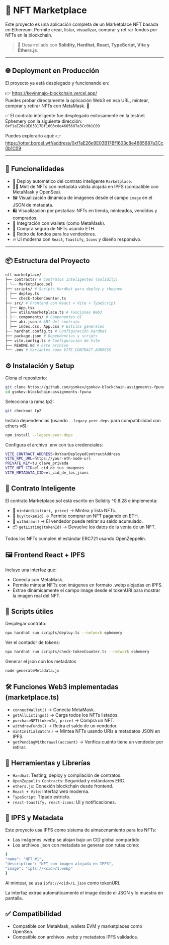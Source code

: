 # 🛒 NFT Marketplace

Este proyecto es una aplicación completa de un Marketplace NFT basada en Ethereum. Permite crear, listar, visualizar, comprar y retirar fondos por NFTs en la blockchain.

> 🔗 Desarrollado con **Solidity, Hardhat, React, TypeScript, Vite y Ethers.js**.

---

## 🌐 Deployment en Producción

El proyecto ya está desplegado y funcionando en:

👉 https://kevinmajo-blockchain.vercel.app/  
Puedes probar directamente la aplicación Web3 en esa URL, mintear, comprar y retirar NFTs con MetaMask. 🚀

✅ El contrato inteligente fue desplegado exitosamente en la testnet Ephemery con la siguiente dirección:
```0xf1aE26e9E03B17Bf1603c8e4665687a3Cc0b1C09```

Puedes explorarlo aquí:
👉 https://otter.bordel.wtf/address/0xf1aE26e9E03B17Bf1603c8e4665687a3Cc0b1C09

---

## 📌 Funcionalidades

- 🚀 Deploy automático del contrato inteligente `Marketplace`.
- 🧙‍♂️ Mint de NFTs con metadata válida alojada en IPFS (compatible con MetaMask y OpenSea).
- 🖼 Visualización dinámica de imágenes desde el campo `image` en el JSON de metadata.
- 🛍 Visualización por pestañas: NFTs en tienda, minteados, vendidos y comprados.
- 👛 Integración con wallets (como MetaMask).
- 🛒 Compra segura de NFTs usando ETH.
- 🏦 Retiro de fondos para los vendedores.
- 🔥 UI moderna con `React`, `Toastify`, `Icons` y diseño responsivo.

---

## 📦 Estructura del Proyecto

```bash
nft-marketplace/
├── contracts/ # Contratos inteligentes (Solidity)
│ └── Marketplace.sol
├── scripts/ # Scripts Hardhat para deploy y chequeo
│ ├── deploy.ts
│ └── check-tokenCounter.ts
├── src/ # Frontend con React + Vite + TypeScript
│ ├── App.tsx
│ ├── utils/marketplace.ts # Funciones Web3
│ ├── components/ # Componentes UI
│ ├── abi.json # ABI del contrato
│ ├── index.css, App.css # Estilos generales
├── hardhat.config.ts # Configuración Hardhat
├── package.json # Dependencias y scripts
├── vite.config.ts # Configuración de Vite
├── README.md # Este archivo
└── .env # Variables como VITE_CONTRACT_ADDRESS
```

## ⚙️ Instalación y Setup

Clona el repositorio:

```bash
git clone https://github.com/gsmkev/gsmkev-blockchain-assignments-fpuna.git
cd gsmkev-blockchain-assignments-fpuna
```

Selecciona la rama tp2:

```bash
git checkout tp2
```

Instala dependencias (usando `--legacy-peer-deps` para compatibilidad con ethers v6):

```bash
npm install --legacy-peer-deps
```

Configura el archivo .env con tus credenciales:

```bash
VITE_CONTRACT_ADDRESS=0xYourDeployedContractAddress
VITE_RPC_URL=https://your-eth-node-url
PRIVATE_KEY=tu_clave_privada
VITE_NFT_CID=el_cid_de_tus_imagenes
VITE_METADATA_CID=el_cid_de_los_jsons
```

## 🧠 Contrato Inteligente

El contrato Marketplace.sol está escrito en Solidity ^0.8.28 e implementa:

- 🎨 `mintAndList(uri, price)` → Mintea y lista NFTs.
- 💸 `buy(tokenId)` → Permite comprar un NFT pagando en ETH.
- 🏧 `withdraw()` → El vendedor puede retirar su saldo acumulado.
- 📦 `getListing(tokenId)` → Devuelve los datos de la venta de un NFT.

Todos los NFTs cumplen el estándar ERC721 usando OpenZeppelin.

## 🖼 Frontend React + IPFS

Incluye una interfaz que:

- Conecta con MetaMask.
- Permite mintear NFTs con imágenes en formato .webp alojadas en IPFS.
- Extrae dinámicamente el campo image desde el tokenURI para mostrar la imagen real del NFT.

## 🧪 Scripts útiles

Desplegar contrato:

```bash
npx hardhat run scripts/deploy.ts --network ephemery
```

Ver el contador de tokens:

```bash
npx hardhat run scripts/check-tokenCounter.ts --network ephemery
```

Generar el json con los metadatos

```bash
node generateMetadata.js
```

## 🛠 Funciones Web3 implementadas (marketplace.ts)

- `connectWallet()` → Conecta MetaMask.
- `getAllListings()` → Carga todos los NFTs listados.
- `purchaseNFT(tokenId, price)` → Compra un NFT.
- `withdrawFunds()` → Retira el saldo de un vendedor.
- `mintInitialBatch()` → Mintea NFTs usando URIs a metadatos JSON en IPFS.
- `getPendingWithdrawal(account)` → Verifica cuánto tiene un vendedor por retirar.

## 🔧 Herramientas y Librerías

- `Hardhat`: Testing, deploy y compilación de contratos.
- `OpenZeppelin Contracts`: Seguridad y estándares ERC.
- `ethers.js`: Conexión blockchain desde frontend.
- `React + Vite`: Interfaz web moderna.
- `TypeScript`: Tipado estricto.
- `react-toastify, react-icons`: UI y notificaciones.

## 🧩 IPFS y Metadata

Este proyecto usa IPFS como sistema de almacenamiento para los NFTs:

- Las imágenes .webp se alojan bajo un CID global compartido.
- Los archivos .json con metadata se generan con rutas como:

```bash
{
"name": "NFT #1",
"description": "NFT con imagen alojada en IPFS",
"image": "ipfs://<cid>/1.webp"
}
```

Al mintear, se usa `ipfs://<cid>/1.json` como tokenURI.

La interfaz extrae automáticamente el image desde el JSON y lo muestra en pantalla.

## ✅ Compatibilidad

- Compatible con MetaMask, wallets EVM y marketplaces como OpenSea.
- Compatible con archivos .webp y metadatos IPFS validados.
